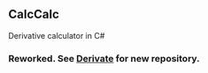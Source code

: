 ## CalcCalc
Derivative calculator in C#

### Reworked. See [Derivate](https://github.com/91CDs/Derivate) for new repository.
